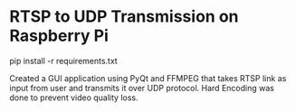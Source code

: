 # RTSP to UDP Transmission on Raspberry Pi
  pip install -r requirements.txt

 Created a GUI application using PyQt and FFMPEG that takes RTSP link as input from user and transmits it over UDP protocol. Hard Encoding was done to prevent video quality loss.

